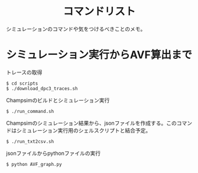 <p align="center">
  <h1 align="center"> コマンドリスト </h1>
  <p> シミュレーションのコマンドや気をつけるべきことのメモ。 
</p>

# シミュレーション実行からAVF算出まで
トレースの取得
```
$ cd scripts
$ ./download_dpc3_traces.sh
```

Champsimのビルドとシミュレーション実行
```
$ ./run_command.sh
```

Champsimのシミュレーション結果から、jsonファイルを作成する。このコマンドはシミュレーション実行用のシェルスクリプトと結合予定。
```
$ ./run_txt2csv.sh
```

jsonファイルからpythonファイルの実行
```
$ python AVF_graph.py
```


